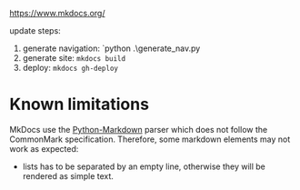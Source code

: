 <https://www.mkdocs.org/>

update steps:

1. generate navigation: `python .\generate_nav.py
1. generate site: `mkdocs build`
1. deploy: `mkdocs gh-deploy`

# Known limitations
MkDocs use the [Python-Markdown](https://python-markdown.github.io/) parser which does not follow the CommonMark specification. Therefore, some markdown elements may not work as expected:

- lists has to be separated by an empty line, otherwise they will be rendered as simple text.
